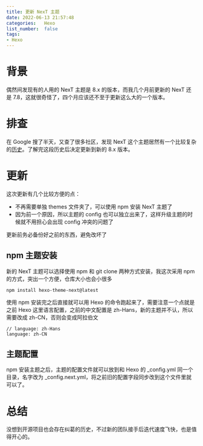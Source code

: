 ```yaml
---
title: 更新 NexT 主题
date: 2022-06-13 21:57:48
categories:   Hexo
list_number:  false
tags:
- Hexo
---
```


# 背景
偶然间发现有的人用的 NexT 主题是 8.x 的版本，而我几个月前更新的 NexT 还是 7.8，这就很奇怪了，四个月应该还不至于更新这么大的一个版本。

<!--more-->

# 排查
在 Google 搜了半天，又查了很多社区，发现 NexT 这个主题居然有一个比较复杂的[历史](https://github.com/next-theme/hexo-theme-next/issues/4#issuecomment-626205848)。了解完这段历史后决定更新到新的 8.x 版本。

# 更新
这次更新有几个比较方便的点：

* 不再需要单独 themes 文件夹了，可以使用 npm 安装 NexT 主题了
* 因为前一个原因，所以主题的 config 也可以独立出来了，这样升级主题的时候就不用担心会出现 config 冲突的问题了

更新前务必备份好之前的东西，避免改坏了

## npm 主题安装
新的 NexT 主题可以选择使用 npm 和 git clone 两种方式安装，我这次采用 npm 的方式，突出一个方便，仓库大小也会小很多

```shell
npm install hexo-theme-next@latest
```

使用 npm 安装完之后直接就可以用 Hexo 的命令跑起来了，需要注意一个点就是之前 Hexo 这里语言配置，之前的中文配置是 zh-Hans，新的主题并不认，所以需要改成 zh-CN，否则会变成阿拉伯文

```ymal
// language: zh-Hans
language: zh-CN
```

## 主题配置
npm 安装主题之后，主题的配置文件就可以放到和 Hexo 的 _config.yml 同一个目录，名字改为 _config.next.yml，将之前旧的配置字段同步改到这个文件里就可以了。

# 总结
没想到开源项目也会存在纠葛的历史，不过新的团队接手后迭代速度飞快，也是值得开心的。
